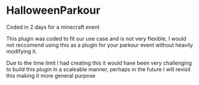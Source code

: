 # HalloweenParkour

Coded in 2 days for a minecraft event

This plugin was coded to fit our use case and is not very flexible, I would not reccomend using this as a plugin for your parkour event without heavily modifying it.

Due to the time limit I had creating this it would have been very challenging to build this plugin in a scaleable manner, perhaps in the future I will revisit this making it more general purpose
